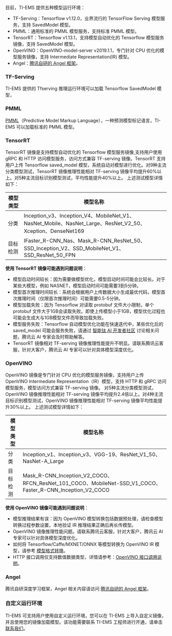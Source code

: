 目前，TI-EMS 提供五种模型运行环境：
- TF-Serving：Tensorflow v1.12.0，业界流行的 TensorFlow Serving 模型服务，支持 SavedModel 模型。
- PMML：通用标准的 PMML 模型服务，支持标准 PMML 模型。
- TensorRT：Tensorflow v1.13.1，支持模型自动优化的 Tensorflow 模型服务镜像，支持 SavedModel 模型。
- OpenVINO：OpenVINO-model-server v2019.1.1，专门针对 CPU 优化的模型服务镜像，支持 Intermediate Representation(IR) 模型。
- Angel：[腾讯自研的 Angel 框架](https://github.com/Angel-ML/angel)。

### TF-Serving
TI-EMS 提供的 Tfserving 推理运行环境可以加载 Tensorflow SavedModel 模型，
### PMML  
[PMML](https://www.ibm.com/developerworks/cn/opensource/ind-PMML1/)（Predictive Model Markup Language），一种预测模型标记语言，TI-EMS 可以加载标准的 PMML 模型。
### TensorRT
TensorRT 镜像是支持模型自动优化的 Tensorflow 模型服务镜像,支持用户使用 gRPC 和 HTTP 访问模型服务，访问方式兼容 TF-serving 镜像。TensorRT 支持用户上传 Tensorflow saved_model 模型，系统自动对模型进行优化。对9种主流分类模型测试，TensorRT 镜像推理性能相对 TF-serving 镜像平均提升60%以上。对5种主流目标识别模型测试，平均性能提升40%以上。
上述测试模型详情如下：

| 模型类型 | 模型名称 |
|---------|---------|
| 分类 | Inception_v3、Inception_V4、MobileNet_V1、NasNet_Mobile、NasNet_Large、ResNet_V2_50、Xception、DenseNet169 | 
| 目标检测 | IFaster_R-CNN_Nas、Mask_R-CNN_ResNet_50、SSD_Inception_V2、SSD_MobileNet_V1、SSD_ResNet_50_FPN | 

**使用 TensorRT 镜像可能遇到问题说明**：
- 模型启动时间较长：因为需要做模型优化，模型启动时间可能会比较长。对于某些大模型，例如 NASNET，模型启动时间可能需要3到5分钟。
- 模型首次推理时间较长：系统会根据用户上传数据大小生成最优代码，模型首次推理时间（仅限首次推理时间）可能需要0.5-5分钟。
- 模型加载失败：因为 Tensorflow 对读取 protobuf 文件大小限制，单个 protobuf 文件大于1GB会读取失败。即使上传模型小于1GB，模型优化过程也可能会生成大与1GB模型文件而导致加载失败。
- 模型服务失败：Tensorflow 自动模型优化功能在快速迭代中，某些优化后的 saved_model 可能会服务失败，请通过 [智能钛 AI 开发者社区](https://cloud.tencent.com/developer/timl/ask) 讨论相关问题，腾讯云 AI 专家会及时帮助解答。 
- TensorRT 镜像相对 TF-serving 镜像推理性能提升不明显。请联系腾讯云客服，针对大客户，腾讯云 AI 专家可以针对具体模型深度优化。

### OpenVINO
OpenVINO 镜像是专门针对 CPU 优化的模型服务镜像，支持用户上传 OpenVINO Intermediate Representation（IR）模型，支持 HTTP 和 gRPC 访问模型服务，模型访问方式兼容 TF-serving 镜像。 对5种主流分类模型测试，OpenVINO 镜像推理性能相对 TF-serving 镜像平均提升2.4倍以上。对4种主流目标识别模型测试，OpenVINO 镜像推理性能相对 TF-serving 镜像平均性能提升30%以上。
上述测试模型详情如下：

| 模型类型 | 模型名称 |
|---------|---------|
| 分类 | Inception_v1、Inception_v3、VGG-19、ResNet_V1_50、NasNet-A_Large | 
| 目标检测 |Mask_R-CNN_Inception_V2_COCO、RFCN_ResNet_101_COCO、MobileNet-SSD_V1_COCO、Faster_R-CNN_Inception_V2_COCO  | 

**使用 OpenVINO 镜像可能遇到问题说明**：
- 模型推理结果有误：因为 OpenVINO 模型转换包括数据预处理，请检查模型转换过程参数设置，本地验证 IR 推理结果正确后再长传模型。
- OpenVINO 镜像推理性能问题。请联系腾讯云客服，针对大客户，腾讯云 AI 专家可以针对具体模型深度优化。
- 如何将 Tensorflow/Caffe/MXNET/ONNX 等模型转换为 OpenVINO IR 模型，请参考 [模型格式转换](https://docs.openvinotoolkit.org/latest/_docs_MO_DG_Deep_Learning_Model_Optimizer_DevGuide.html)。
- HTTP 接口调用仅支持数值数据类型，详情请参考：[OpenVINO 接口调用说明](https://github.com/IntelAI/OpenVINO-model-server)。

### Angel
腾讯自研深度学习框架，Angel 相关内容请访问 [腾讯自研的 Angel 框架](https://github.com/Angel-ML/angel)。

### 自定义运行环境
TI-EMS 可支持用户使用自定义运行环境，您可以在 TI-EMS 上导入自定义镜像，并且使用您的镜像加载模型。该功能需要联系 TI-EMS 工程师进行开通，请单击 [联系我们](https://cloud.tencent.com/about/connect)。



